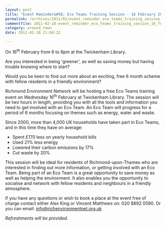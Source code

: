 ```yaml
---
layout: post
title: "Event Reminder&#58; Eco Teams Training Session - 16 February 2011"
permalink: /archives/2011/02/event_reminder_eco_teams_training_session_16_febru.html
commentfile: 2011-02-10-event_reminder_eco_teams_training_session_16_febru
category: around_town
date: 2011-02-10 21:04:22

---
```


On 16<sup>th</sup> February from 6 to 8pm at the Twickenham Library.

Are you interested in being 'greener', as well as saving money but having trouble knowing where to start?

Would you be keen to find out more about an exciting, free 6 month scheme with fellow residents in a friendly environment?

Richmond Environment Network will be hosting a free Eco Teams training event on Wednesday 16<sup>th</sup> February at Twickenham Library. The session will be two hours in length, providing you with all the tools and information you need to get involved with an Eco Team. An Eco Team will progress for a period of 6 months focusing on themes such as energy, water and waste.

Since 2000, more than 4,000 UK households have taken part in Eco Teams, and in this time they have on average:

-   Spent £170 less on yearly household bills
-   Used 21% less energy
-   Lowered their carbon emissions by 17%
-   Cut waste by 20%

This session will be ideal for residents of Richmond-upon-Thames who are interested in finding out more information, or getting involved with an Eco Team. Being part of an Eco Team is a great opportunity to save money as well as helping the environment. It also enables you the opportunity to socialise and network with fellow residents and neighbours in a friendly atmosphere.

If you have any questions or wish to book a place at the event free of charge contact either Alex King or Vincent Matthews on: 020 8892 0590. Or you can email: <info@richenvironmentnet.org.uk>

*Refreshments will be provided.*
